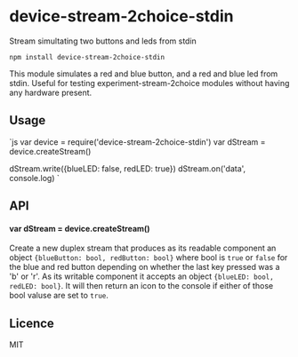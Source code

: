 # device-stream-2choice-stdin
Stream simultating two buttons and leds from stdin

```
npm install device-stream-2choice-stdin
```

This module simulates a red and blue button, and a red and blue led from stdin. Useful for testing experiment-stream-2choice modules without having any hardware present.


## Usage
`js
var device = require('device-stream-2choice-stdin')
var dStream = device.createStream()

dStream.write({blueLED: false, redLED: true})
dStream.on('data', console.log)
`

## API

#### var dStream = device.createStream()
Create a new duplex stream that produces as its readable component an object `{blueButton: bool, redButton: bool}` where bool is `true` or `false` for the blue and red button depending on whether the last key pressed was a 'b' or 'r'. As its writable component it accepts an object `{blueLED: bool, redLED: bool}`. It will then return an icon to the console if either of those bool valuse are set to `true`.

## Licence
MIT